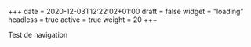 +++
date = 2020-12-03T12:22:02+01:00
draft = false
widget = "loading"
headless = true
active = true
weight = 20
+++

Test de navigation
